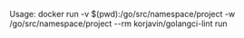Usage:
     docker run -v  $(pwd):/go/src/namespace/project -w /go/src/namespace/project  --rm korjavin/golangci-lint run
